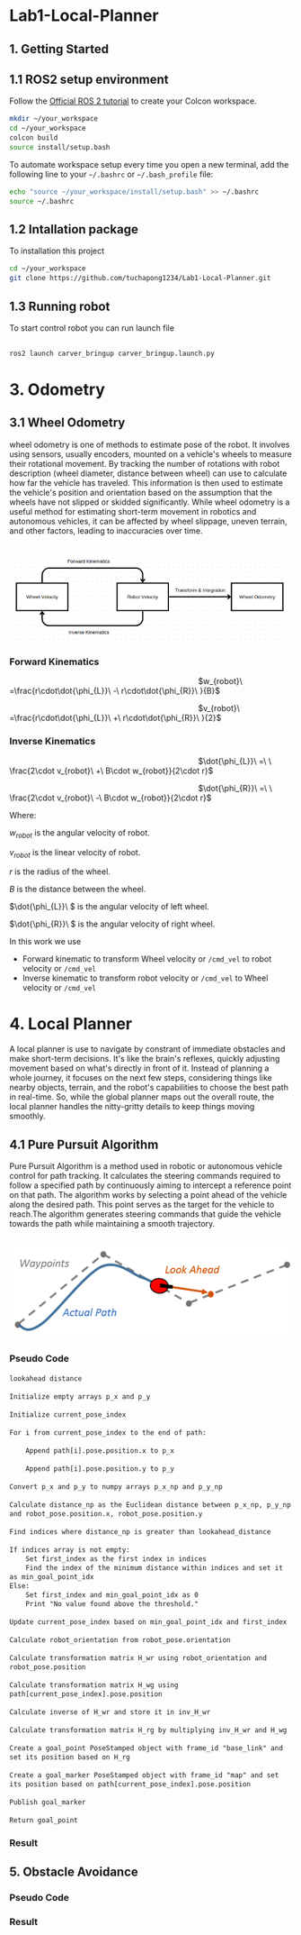# Lab1-Local-Planner
## 1. Getting Started
## 1.1 ROS2 setup environment
Follow the [Official ROS 2 tutorial](https://docs.ros.org/en/foxy/Tutorials/Colcon-Tutorial.html) to create your Colcon workspace.

```bash
mkdir ~/your_workspace
cd ~/your_workspace
colcon build
source install/setup.bash
```

To automate workspace setup every time you open a new terminal, add the following line to your `~/.bashrc` or `~/.bash_profile` file:

```bash
echo "source ~/your_workspace/install/setup.bash" >> ~/.bashrc
source ~/.bashrc
```

## 1.2 Intallation package
To installation this project

```bash
cd ~/your_workspace
git clone https://github.com/tuchapong1234/Lab1-Local-Planner.git
```

## 1.3 Running robot
To start control robot you can run launch file

```bash

```
```bash
ros2 launch carver_bringup carver_bringup.launch.py
```

# 3. Odometry
## 3.1 Wheel Odometry 
wheel odometry is one of methods to estimate pose of the robot. It involves using sensors, usually encoders, mounted on a vehicle's wheels to measure their rotational movement. By tracking the number of rotations with robot description (wheel diameter, distance between wheel) can use to calculate how far the vehicle has traveled. This information is then used to estimate the vehicle's position and orientation based on the assumption that the wheels have not slipped or skidded significantly. While wheel odometry is a useful method for estimating short-term movement in robotics and autonomous vehicles, it can be affected by wheel slippage, uneven terrain, and other factors, leading to inaccuracies over time.

&emsp;&emsp;&emsp;&emsp;&emsp;&emsp;![alt text](image-1.png)

### Forward Kinematics 


&emsp;&emsp;&emsp;&emsp;&emsp;&emsp;&emsp;&emsp;&emsp;&emsp;&emsp;&emsp;&emsp;&emsp;&emsp;&emsp;&emsp;&emsp;&emsp;&emsp;&emsp;&emsp;&emsp;&emsp;$w_{robot}\ =\frac{r\cdot\dot{\phi_{L}}\ -\ r\cdot\dot{\phi_{R}}\ }{B}$


&emsp;&emsp;&emsp;&emsp;&emsp;&emsp;&emsp;&emsp;&emsp;&emsp;&emsp;&emsp;&emsp;&emsp;&emsp;&emsp;&emsp;&emsp;&emsp;&emsp;&emsp;&emsp;&emsp;&emsp;$v_{robot}\ =\frac{r\cdot\dot{\phi_{L}}\ +\ r\cdot\dot{\phi_{R}}\ }{2}$

### Inverse Kinematics 

&emsp;&emsp;&emsp;&emsp;&emsp;&emsp;&emsp;&emsp;&emsp;&emsp;&emsp;&emsp;&emsp;&emsp;&emsp;&emsp;&emsp;&emsp;&emsp;&emsp;&emsp;&emsp;&emsp;&emsp;$\dot{\phi_{L}}\ =\ \ \frac{2\cdot v_{robot}\ +\ B\cdot w_{robot}}{2\cdot r}$

&emsp;&emsp;&emsp;&emsp;&emsp;&emsp;&emsp;&emsp;&emsp;&emsp;&emsp;&emsp;&emsp;&emsp;&emsp;&emsp;&emsp;&emsp;&emsp;&emsp;&emsp;&emsp;&emsp;&emsp;$\dot{\phi_{R}}\ =\ \ \frac{2\cdot v_{robot}\ -\ B\cdot w_{robot}}{2\cdot r}$

Where:

$w_{robot}$ is the angular velocity of robot.

$v_{robot}$ is the linear velocity of robot.

$r$ is the radius of the wheel.

$B$ is the distance between the wheel.

$\dot{\phi_{L}}\ $ is the angular velocity of left wheel.

$\dot{\phi_{R}}\ $ is the angular velocity of right wheel.

In this work we use 
- Forward kinematic to transform Wheel velocity or `/cmd_vel` to robot velocity or `/cmd_vel`
- Inverse kinematic to transform robot velocity or `/cmd_vel` to Wheel velocity or `/cmd_vel`

# 4. Local Planner

A local planner is use to navigate by constrant of immediate obstacles and make short-term decisions. It's like the brain's reflexes, quickly adjusting movement based on what's directly in front of it. Instead of planning a whole journey, it focuses on the next few steps, considering things like nearby objects, terrain, and the robot's capabilities to choose the best path in real-time. So, while the global planner maps out the overall route, the local planner handles the nitty-gritty details to keep things moving smoothly.

## 4.1 Pure Pursuit Algorithm
Pure Pursuit Algorithm is a method used in robotic or autonomous vehicle control for path tracking. It calculates the steering commands required to follow a specified path by continuously aiming to intercept a reference point on that path. The algorithm works by selecting a point ahead of the vehicle along the desired path. This point serves as the target for the vehicle to reach.The algorithm generates steering commands that guide the vehicle towards the path while maintaining a smooth trajectory.

&emsp;&emsp;&emsp;&emsp;&emsp;&emsp;&emsp;&emsp;&emsp;&emsp;&emsp;&emsp;![alt text](image-2.png)

### Pseudo Code

    lookahead distance

    Initialize empty arrays p_x and p_y

    Initialize current_pose_index

    For i from current_pose_index to the end of path:

        Append path[i].pose.position.x to p_x

        Append path[i].pose.position.y to p_y

    Convert p_x and p_y to numpy arrays p_x_np and p_y_np

    Calculate distance_np as the Euclidean distance between p_x_np, p_y_np and robot_pose.position.x, robot_pose.position.y

    Find indices where distance_np is greater than lookahead_distance

    If indices array is not empty:
        Set first_index as the first index in indices
        Find the index of the minimum distance within indices and set it as min_goal_point_idx
    Else:
        Set first_index and min_goal_point_idx as 0
        Print "No value found above the threshold."

    Update current_pose_index based on min_goal_point_idx and first_index

    Calculate robot_orientation from robot_pose.orientation

    Calculate transformation matrix H_wr using robot_orientation and robot_pose.position

    Calculate transformation matrix H_wg using path[current_pose_index].pose.position

    Calculate inverse of H_wr and store it in inv_H_wr

    Calculate transformation matrix H_rg by multiplying inv_H_wr and H_wg

    Create a goal_point PoseStamped object with frame_id "base_link" and set its position based on H_rg

    Create a goal_marker PoseStamped object with frame_id "map" and set its position based on path[current_pose_index].pose.position

    Publish goal_marker

    Return goal_point

### Result

## 5. Obstacle Avoidance

### Pseudo Code

### Result